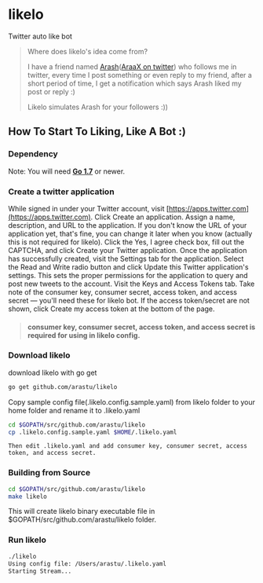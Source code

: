 # likelo
Twitter auto like bot

> Where does likelo's idea come from?
>
> I have a friend named [Arash](https://github.com/ara4sh)([AraaX on twitter](https://twitter.com/Ara4Sh)) who follows me in twitter, 
> every time I post something or even reply to my friend,
> after a short period of time, I get a notification which says Arash liked my post or reply :)
>
> Likelo simulates Arash for your followers :))


## How To Start To Liking, Like A Bot :)


### Dependency
Note: You will need **[Go 1.7](https://golang.org/dl/)** or newer.


### Create a twitter application
While signed in under your Twitter account, visit [https://apps.twitter.com](https://apps.twitter.com).
Click Create an application.
Assign a name, description, and URL to the application. If you don't know the URL of your application yet, that's fine, you can change it later when you know (actually this is not required for likelo). Click the Yes, I agree check box, fill out the CAPTCHA, and click Create your Twitter application.
Once the application has successfully created, visit the Settings tab for the application. Select the Read and Write radio button and click Update this Twitter application's settings. This sets the proper permissions for the application to query and post new tweets to the account.
Visit the Keys and Access Tokens tab. Take note of the consumer key, consumer secret, access token, and access secret — you'll need these for likelo bot. If the access token/secret are not shown, click Create my access token at the bottom of the page.

> #### consumer key, consumer secret, access token, and access secret is required for using in likelo config.


### Download likelo 
download likelo with go get

```bash
go get github.com/arastu/likelo
```

Copy sample config file(.likelo.config.sample.yaml) from likelo folder to your home folder and rename it to .likelo.yaml
```bash
cd $GOPATH/src/github.com/arastu/likelo
cp .likelo.config.sample.yaml $HOME/.likelo.yaml
```
    Then edit .likelo.yaml and add consumer key, consumer secret, access token, and access secret.


### Building from Source
```bash
cd $GOPATH/src/github.com/arastu/likelo
make likelo
```
This will create likelo binary executable file in $GOPATH/src/github.com/arastu/likelo folder.


### Run likelo
```bash
./likelo
Using config file: /Users/arastu/.likelo.yaml
Starting Stream...
```
